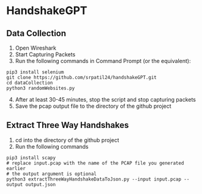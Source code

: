 # HandshakeGPT

## Data Collection
1. Open Wireshark
2. Start Capturing Packets
3. Run the following commands in Command Prompt (or the equivalent):
```
pip3 install selenium
git clone https://github.com/srpatil24/handshakeGPT.git
cd dataCollection
python3 randomWebsites.py
```
4. After at least 30-45 minutes, stop the script and stop capturing packets
5. Save the pcap output file to the directory of the github project


## Extract Three Way Handshakes

1. cd into the directory of the github project
2. Run the following commands
```
pip3 install scapy
# replace input.pcap with the name of the PCAP file you generated earlier
# the output argument is optional
python3 extractThreeWayHandshakeDataToJson.py --input input.pcap --output output.json
```
